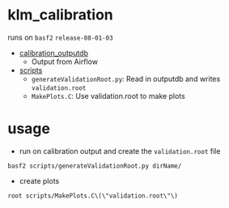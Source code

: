 # klm_calibration

runs on `basf2` `release-08-01-03`

 - [calibration_outputdb](calibration_outputdb)
    - Output from Airflow
 - [scripts](scripts)
    - `generateValidationRoot.py`: Read in outputdb and writes `validation.root`
    - `MakePlots.C`: Use validation.root to make plots

# usage

 - run on calibration output and create the `validation.root` file

```
basf2 scripts/generateValidationRoot.py dirName/
```

 - create plots

```
root scripts/MakePlots.C\(\"validation.root\"\)
```
